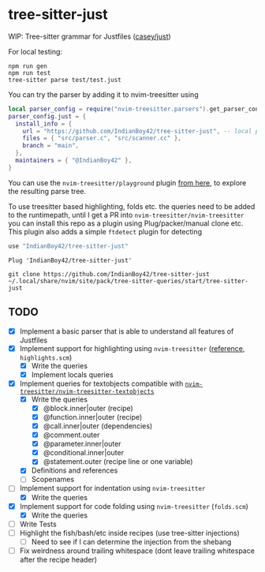 # tree-sitter-just

WIP: Tree-sitter grammar for Justfiles ([casey/just](https://github.com/casey/just))

For local testing:
```
npm run gen
npm run test
tree-sitter parse test/test.just
```

You can try the parser by adding it to nvim-treesitter using
```lua
local parser_config = require("nvim-treesitter.parsers").get_parser_configs()
parser_config.just = {
  install_info = {
    url = "https://github.com/IndianBoy42/tree-sitter-just", -- local path or git repo
    files = { "src/parser.c", "src/scanner.cc" },
    branch = "main",
  },
  maintainers = { "@IndianBoy42" },
}
```

You can use the `nvim-treesitter/playground` plugin [from here](https://github.com/nvim-treesitter/playground), to explore the resulting parse tree.

To use treesitter based highlighting, folds etc. the queries need to be added to the runtimepath, until I get a PR into `nvim-treesitter/nvim-treesitter` you can install this repo as a plugin using Plug/packer/manual clone etc. This plugin also adds a simple `ftdetect` plugin for detecting 

```lua
use "IndianBoy42/tree-sitter-just"
```
```vimscript
Plug 'IndianBoy42/tree-sitter-just'
```
```
git clone https://github.com/IndianBoy42/tree-sitter-just ~/.local/share/nvim/site/pack/tree-sitter-queries/start/tree-sitter-just
```

## TODO

- [x] Implement a basic parser that is able to understand all features of Justfiles
- [x] Implement support for highlighting using `nvim-treesitter` ([reference](https://tree-sitter.github.io/tree-sitter/syntax-highlighting), `highlights.scm`)
  - [x] Write the queries
  - [x] Implement locals queries
- [x] Implement queries for textobjects compatible with [`nvim-treesitter/nvim-treesitter-textobjects`](https://github.com/nvim-treesitter/nvim-treesitter-textobjects)
  - [x] Write the queries
    - [x] @block.inner|outer (recipe)
    - [x] @function.inner|outer (recipe)
    - [x] @call.inner|outer (dependencies)
    - [x] @comment.outer
    - [x] @parameter.inner|outer
    - [x] @conditional.inner|outer
    - [x] @statement.outer (recipe line or one variable)
  - [x] Definitions and references
  - [ ] Scopenames
- [ ] Implement support for indentation using `nvim-treesitter`
  - [x] Write the queries
- [x] Implement support for code folding using `nvim-treesitter` (`folds.scm`)
  - [x] Write the queries
- [ ] Write Tests
- [ ] Highlight the fish/bash/etc inside recipes (use tree-sitter injections)
    - [ ] Need to see if I can determine the injection from the shebang
- [ ] Fix weirdness around trailing whitespace (dont leave trailing whitespace after the recipe header)
